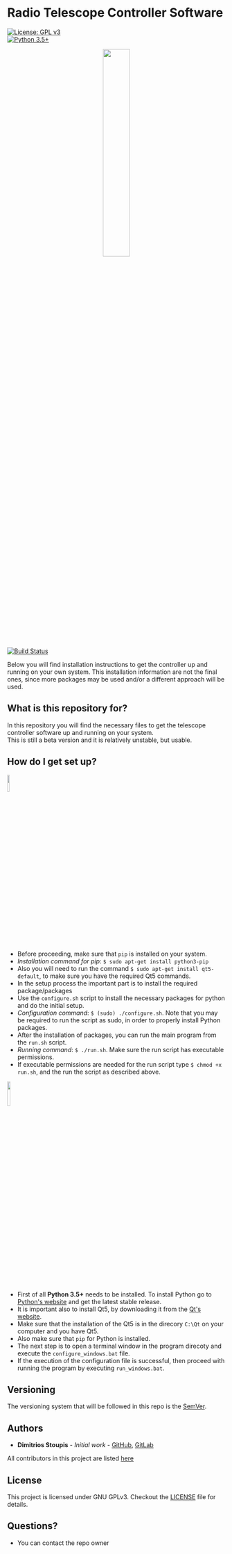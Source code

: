 # Radio Telescope Controller Software #

 [![License: GPL v3](https://img.shields.io/badge/License-GPL%20v3-blue.svg?style=plastic)](https://gitlab.com/amateur-radio-telescope-system/main-controller/PC_GUI_Application/blob/master/LICENSE)  
 [![Python 3.5+](https://img.shields.io/badge/python-3.5%2B-blue.svg?style=plastic)](https://www.python.org/downloads/release/python-350/)
<p align="center">
<img src="https://www.marysrosaries.com/collaboration/images/0/0b/Radio_Telescope_3_%28PSF%29.png" width="35%" />
</p>

[![Build Status](https://img.shields.io/travis/dimst23/RadioTelescope_Controller/master.svg?style=plastic&logo=travis)](https://travis-ci.org/dimst23/RadioTelescope_Controller)

Below you will find installation instructions to get the controller up and running on your own system.
This installation information are not the final ones, since more packages may be used and/or a different approach will be used.

## What is this repository for?

In this repository you will find the necessary files to get the telescope controller software up and running on your system.  
This is still a beta version and it is relatively unstable, but usable.

## How do I get set up?

<p>
<img src="https://assets.ubuntu.com/v1/048f7fde-ubuntu_black-orange_hex.jpg" width="10%" />
</p>

* Before proceeding, make sure that `pip` is installed on your system.
* _Installation command for pip_: `$ sudo apt-get install python3-pip`
* Also you will need to run the command `$ sudo apt-get install qt5-default`, to make sure you have the required Qt5
commands.
* In the setup process the important part is to install the required package/packages
* Use the `configure.sh` script to install the necessary packages for python and do the initial setup.
* _Configuration command_: `$ (sudo) ./configure.sh`. Note that you may be required to run the script as sudo, in order to properly install Python packages.
* After the installation of packages, you can run the main program from the `run.sh` script.
* _Running command_: `$ ./run.sh`. Make sure the run script has executable permissions.
* If executable permissions are needed for the run script type `$ chmod +x run.sh`, and the run the script as described above.

<p>
<img src="https://vignette.wikia.nocookie.net/harimau-malaya/images/c/c9/Windows-logo.png/revision/latest?cb=20160322033433" width="12%" />
</p>

* First of all **Python 3.5+** needs to be installed. To install Python go to [Python's website](https://www.python.org) and get the latest stable release.
* It is important also to install Qt5, by downloading it from the [Qt's website](https://www.qt.io).
* Make sure that the installation of the Qt5 is in the direcory `C:\Qt` on your computer and you have Qt5.
* Also make sure that `pip` for Python is installed.
* The next step is to open a terminal window in the program direcoty and execute the `configure_windows.bat` file.
* If the execution of the configuration file is successful, then proceed with running the program by executing
`run_windows.bat`.

## Versioning
The versioning system that will be followed in this repo is the [SemVer](https://semver.org/).

## Authors
* **Dimitrios Stoupis** - *Initial work* - [GitHub](https://github.com/dimst23/), [GitLab](https://gitlab.com/dimst23)  

All contributors in this project are listed [here](https://gitlab.com/ARtSystem/main-controller/pc-gui-app/graphs/master)

## License
This project is licensed under GNU GPLv3. Checkout the [LICENSE](https://gitlab.com/ARtSystem/main-controller/pc-gui-app/blob/master/LICENSE) file for details.

## Questions?

* You can contact the repo owner